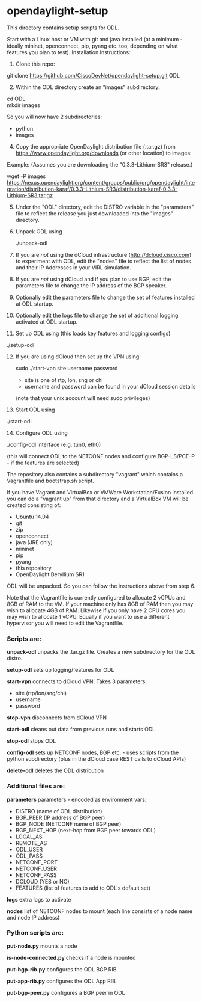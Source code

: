 # opendaylight-setup
This directory contains setup scripts for ODL.

Start with a Linux host or VM with git and java installed (at a minimum - ideally mininet, openconnect, pip, pyang etc. too, depending on what features you plan to test).
Installation Instructions:

1.  Clone this repo:

  git clone https://github.com/CiscoDevNet/opendaylight-setup.git ODL

2.  Within the ODL directory create an "images" subdirectory:

  cd ODL<br>
  mkdir images
 
  So you will now have 2 subdirectories:

  * python
  * images

4.  Copy the appropriate OpenDaylight distribution file (.tar.gz) from https://www.opendaylight.org/downloads (or other location) to images:

  Example: (Assumes you are downloading the "0.3.3-Lithium-SR3" release.)

  wget -P images https://nexus.opendaylight.org/content/groups/public/org/opendaylight/integration/distribution-karaf/0.3.3-Lithium-SR3/distribution-karaf-0.3.3-Lithium-SR3.tar.gz

5.  Under the "ODL" directory, edit the DISTRO variable in the "parameters" file to reflect the release you just downloaded into the "images" directory.
 
6. Unpack ODL using

	./unpack-odl

7.	If you are *not* using the dCloud infrastructure (http://dcloud.cisco.com) to experiment with ODL, edit the "nodes" file to reflect the list of nodes and their IP Addresses in your VIRL simulation.

8. If you are *not* using dCloud and if you plan to use BGP, edit the parameters file to change the IP address of the BGP speaker.

9.	Optionally edit the parameters file to change the set of features installed at ODL startup.

10.	Optionally edit the logs file to change the set of additional logging activated at ODL startup.
 
11. Set up ODL using (this loads key features and logging configs)

  ./setup-odl
   
12.	If you are using dCloud then set up the VPN using:

	sudo ./start-vpn site username password
	
	* site is one of rtp, lon, sng or chi
	* username and password can be found in your dCloud session details

	(note that your unix account will need sudo privileges)

13.	Start ODL using

  ./start-odl

14.	Configure ODL using

  ./config-odl interface (e.g. tun0, eth0)
  
  (this will connect ODL to the NETCONF nodes and configure BGP-LS/PCE-P - if the features are selected)
  
The repository also contains a subdirectory "vagrant" which contains a Vagrantfile and bootstrap.sh script.

If you have Vagrant and VirtualBox or VMWare Workstation/Fusion installed you can do a "vagrant up" from that directory and a VirtualBox VM will be created consisting of:

* Ubuntu 14.04
* git
* zip
* openconnect
* java (JRE only)
* mininet
* pip
* pyang
* this repository
* OpenDaylight Beryllium SR1

ODL will be unpacked.  So you can follow the instructions above from step 6.

Note that the Vagrantfile is currently configured to allocate 2 vCPUs and 8GB of RAM to the VM.   If your machine only has 8GB of RAM then you may wish to allocate 4GB of RAM.  Likewise if you only have 2 CPU cores you may wish to allocate 1 vCPU.   Equally if you want to use a different hypervisor you will need to edit the Vagrantfile.

### Scripts are:

**unpack-odl** unpacks the .tar.gz file.  Creates a new subdirectory for the ODL distro.

**setup-odl** sets up logging/features for ODL

**start-vpn** connects to dCloud VPN.  Takes 3 parameters:  

* site (rtp/lon/sng/chi)
* username
* password

**stop-vpn** disconnects from dCloud VPN

**start-odl** cleans out data from previous runs and starts ODL

**stop-odl** stops ODL

**config-odl** sets up NETCONF nodes, BGP etc. - uses scripts from the python subdirectory (plus in the dCloud case REST calls to dCloud APIs)

**delete-odl** deletes the ODL distribution

### Additional files are:

**parameters** parameters - encoded as environment vars:

* DISTRO (name of ODL distribution)
* BGP_PEER (IP address of BGP peer)
* BGP_NODE (NETCONF name of BGP peer)
* BGP\_NEXT_HOP (next-hop from BGP peer towards ODL)
* LOCAL_AS
* REMOTE_AS
* ODL_USER
* ODL_PASS
* NETCONF_PORT
* NETCONF_USER
* NETCONF_PASS
* DCLOUD (YES or NO)
* FEATURES (list of features to add to ODL's default set)

**logs** extra logs to activate

**nodes** list of NETCONF nodes to mount (each line consists of a node name and node IP address)

### Python scripts are:

**put-node.py** mounts a node

**is-node-connected.py** checks if a node is mounted

**put-bgp-rib.py** configures the ODL BGP RIB

**put-app-rib.py** configures the ODL App RIB

**put-bgp-peer.py** configures a BGP peer in ODL
